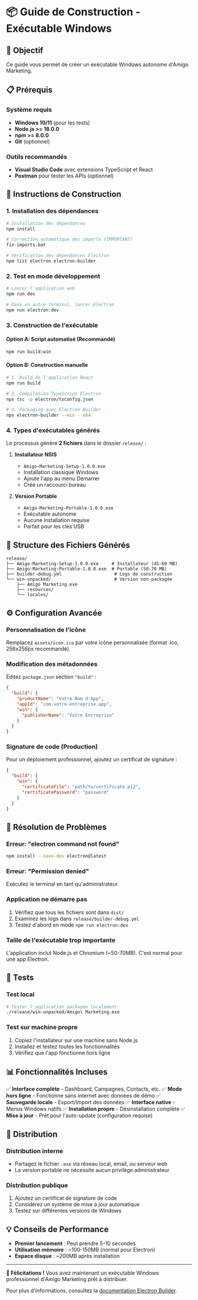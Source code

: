 # 📦 Guide de Construction - Exécutable Windows

## 🎯 Objectif
Ce guide vous permet de créer un exécutable Windows autonome d'Amigo Marketing.

## 📋 Prérequis

### Système requis
- **Windows 10/11** (pour les tests)
- **Node.js >= 18.0.0**
- **npm >= 8.0.0**
- **Git** (optionnel)

### Outils recommandés
- **Visual Studio Code** avec extensions TypeScript et React
- **Postman** pour tester les APIs (optionnel)

## 🚀 Instructions de Construction

### 1. Installation des dépendances

```bash
# Installation des dépendances
npm install

# Correction automatique des imports (IMPORTANT)
fix-imports.bat

# Vérification des dépendances Electron
npm list electron electron-builder
```

### 2. Test en mode développement

```bash
# Lancer l'application web
npm run dev

# Dans un autre terminal, lancer Electron
npm run electron:dev
```

### 3. Construction de l'exécutable

#### Option A: Script automatisé (Recommandé)
```bash
npm run build:win
```

#### Option B: Construction manuelle
```bash
# 1. Build de l'application React
npm run build

# 2. Compilation TypeScript Electron
npx tsc -p electron/tsconfig.json

# 3. Packaging avec Electron Builder
npx electron-builder --win --x64
```

### 4. Types d'exécutables générés

Le processus génère **2 fichiers** dans le dossier `release/` :

1. **Installateur NSIS**
   - `Amigo-Marketing-Setup-1.0.0.exe`
   - Installation classique Windows
   - Ajoute l'app au menu Démarrer
   - Crée un raccourci bureau

2. **Version Portable**
   - `Amigo-Marketing-Portable-1.0.0.exe`
   - Exécutable autonome
   - Aucune installation requise
   - Parfait pour les clés USB

## 📁 Structure des Fichiers Générés

```
release/
├── Amigo-Marketing-Setup-1.0.0.exe     # Installateur (45-60 MB)
├── Amigo-Marketing-Portable-1.0.0.exe  # Portable (50-70 MB)
├── builder-debug.yml                    # Logs de construction
└── win-unpacked/                        # Version non-packagée
    ├── Amigo Marketing.exe
    ├── resources/
    └── locales/
```

## ⚙️ Configuration Avancée

### Personnalisation de l'icône
Remplacez `assets/icon.ico` par votre icône personnalisée (format .ico, 256x256px recommandé).

### Modification des métadonnées
Éditez `package.json` section `"build"` :

```json
{
  "build": {
    "productName": "Votre Nom d'App",
    "appId": "com.votre-entreprise.app",
    "win": {
      "publisherName": "Votre Entreprise"
    }
  }
}
```

### Signature de code (Production)
Pour un déploiement professionnel, ajoutez un certificat de signature :

```json
{
  "build": {
    "win": {
      "certificateFile": "path/to/certificate.p12",
      "certificatePassword": "password"
    }
  }
}
```

## 🔧 Résolution de Problèmes

### Erreur: "electron command not found"
```bash
npm install --save-dev electron@latest
```

### Erreur: "Permission denied" 
Exécutez le terminal en tant qu'administrateur.

### Application ne démarre pas
1. Vérifiez que tous les fichiers sont dans `dist/`
2. Examinez les logs dans `release/builder-debug.yml`
3. Testez d'abord en mode `npm run electron:dev`

### Taille de l'exécutable trop importante
L'application inclut Node.js et Chromium (~50-70MB). C'est normal pour une app Electron.

## 🧪 Tests

### Test local
```bash
# Tester l'application packagée localement
./release/win-unpacked/Amigo\ Marketing.exe
```

### Test sur machine propre
1. Copiez l'installateur sur une machine sans Node.js
2. Installez et testez toutes les fonctionnalités
3. Vérifiez que l'app fonctionne hors ligne

## 📊 Fonctionnalités Incluses

✅ **Interface complète** - Dashboard, Campagnes, Contacts, etc.
✅ **Mode hors ligne** - Fonctionne sans internet avec données de démo
✅ **Sauvegarde locale** - Export/Import des données
✅ **Interface native** - Menus Windows natifs
✅ **Installation propre** - Désinstallation complète
✅ **Mise à jour** - Prêt pour l'auto-update (configuration requise)

## 🚢 Distribution

### Distribution interne
- Partagez le fichier `.exe` via réseau local, email, ou serveur web
- La version portable ne nécessite aucun privilège administrateur

### Distribution publique
1. Ajoutez un certificat de signature de code
2. Considérez un système de mise à jour automatique
3. Testez sur différentes versions de Windows

## 💡 Conseils de Performance

- **Premier lancement** : Peut prendre 5-10 secondes
- **Utilisation mémoire** : ~100-150MB (normal pour Electron)
- **Espace disque** : ~200MB après installation

---

**🎉 Félicitations !** Vous avez maintenant un exécutable Windows professionnel d'Amigo Marketing prêt à distribuer.

Pour plus d'informations, consultez la [documentation Electron Builder](https://www.electron.build/).